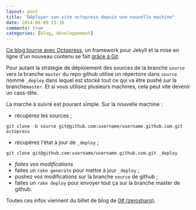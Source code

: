 ```yaml
---
layout: post
title: "Déployer son site octopress depuis une nouvelle machine"
date: 2014-06-09 13:16
comments: true
categories: [blog, développement]
---
```


[Ce blog tourne avec Octopress](http://blog.ticabri.com/blog/2013/05/28/zombie-ninjas-attack-a-survivors-retrospective/), un framework pour Jekyll et la mise en ligne d'un nouveau contenu se fait [grâce à Git](http://blog.ticabri.com/blog/2013/09/27/utiliser-git-pour-deployer-votre-site-web/).

Pour autant la stratégie de déploiement des sources de la branche `source` vers la branche `master` du repo github utilise un répertoire dans `source` nommé `_deploy` dans lequel est stocké tout ce qui va être pushé sur la branche`master`. Et si vous utilisez plusieurs machines, cela peut vite devenir un cass-tête.

La marche à suivre est pourant simple. Sur la nouvelle machine :

* récupérez les sources ;
```
git clone -b source git@github.com:username/username.github.com.git octopress
```
* récupérez l'état à jour de `_deploy` ;
```
git clone git@github.com:username/username.github.com.git _deploy
```
* _faites vos modifications_
* faites un `rake generate` pour mettre à jour `_deploy` ;
* pushez vos modifications sur la branche `source` de github ;
* faites un `rake deploy` pour envoyer tout ça sur la branche master de github.

Toutes ces infos viennent du billet de blog de [0# (zerosharp)](http://blog.zerosharp.com/clone-your-octopress-to-blog-from-two-places/).